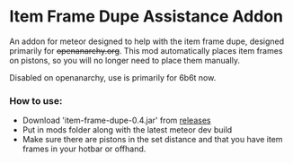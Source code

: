 # Item Frame Dupe Assistance Addon

An addon for meteor designed to help with the item frame dupe, designed primarily for ~~openanarchy.org~~.
This mod automatically places item frames on pistons, so you will no longer need to place them manually.

Disabled on openanarchy, use is primarily for 6b6t now.

### How to use:  
- Download 'item-frame-dupe-0.4.jar' from [releases](https://github.com/Wide-Cat/item-frame-dupe-addon/releases)
- Put in mods folder along with the latest meteor dev build
- Make sure there are pistons in the set distance and that you have item frames in your hotbar or offhand.
